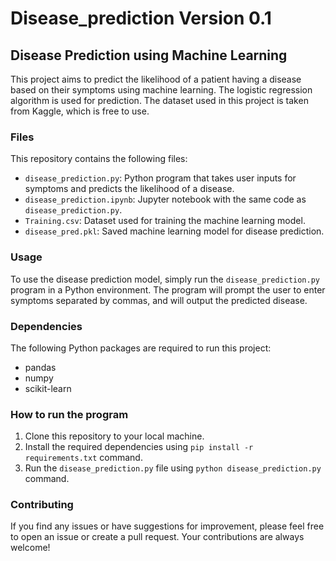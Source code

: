 # Disease_prediction Version 0.1


## Disease Prediction using Machine Learning

This project aims to predict the likelihood of a patient having a disease based on their symptoms using machine learning. The logistic regression algorithm is used for prediction. The dataset used in this project is taken from Kaggle, which is free to use.

### Files

This repository contains the following files:

- `disease_prediction.py`: Python program that takes user inputs for symptoms and predicts the likelihood of a disease.
- `disease_prediction.ipynb`: Jupyter notebook with the same code as `disease_prediction.py`.
- `Training.csv`: Dataset used for training the machine learning model.
- `disease_pred.pkl`: Saved machine learning model for disease prediction.

### Usage

To use the disease prediction model, simply run the `disease_prediction.py` program in a Python environment. The program will prompt the user to enter symptoms separated by commas, and will output the predicted disease.

### Dependencies

The following Python packages are required to run this project:

- pandas
- numpy
- scikit-learn

### How to run the program

1. Clone this repository to your local machine.
2. Install the required dependencies using `pip install -r requirements.txt` command.
3. Run the `disease_prediction.py` file using `python disease_prediction.py` command.

### Contributing

If you find any issues or have suggestions for improvement, please feel free to open an issue or create a pull request. Your contributions are always welcome!
